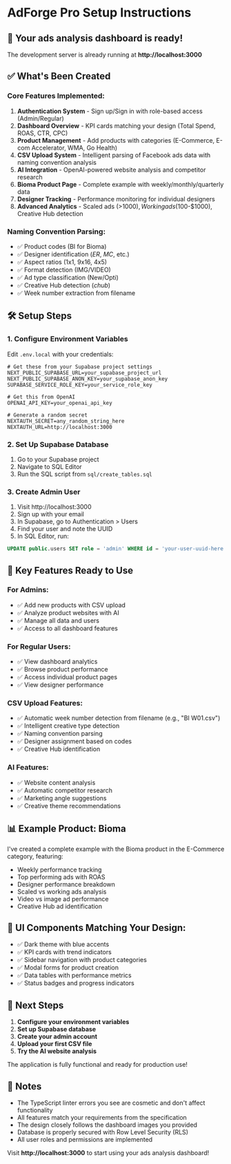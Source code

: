 # AdForge Pro Setup Instructions

## 🎉 Your ads analysis dashboard is ready!

The development server is already running at **http://localhost:3000**

## ✅ What's Been Created

### Core Features Implemented:
1. **Authentication System** - Sign up/Sign in with role-based access (Admin/Regular)
2. **Dashboard Overview** - KPI cards matching your design (Total Spend, ROAS, CTR, CPC)
3. **Product Management** - Add products with categories (E-Commerce, E-com Accelerator, WMA, Go Health)
4. **CSV Upload System** - Intelligent parsing of Facebook ads data with naming convention analysis
5. **AI Integration** - OpenAI-powered website analysis and competitor research
6. **Bioma Product Page** - Complete example with weekly/monthly/quarterly data
7. **Designer Tracking** - Performance monitoring for individual designers
8. **Advanced Analytics** - Scaled ads (>$1000), Working ads ($100-$1000), Creative Hub detection

### Naming Convention Parsing:
- ✅ Product codes (BI for Bioma)
- ✅ Designer identification (_ER_, _MC_, etc.)
- ✅ Aspect ratios (1x1, 9x16, 4x5)
- ✅ Format detection (IMG/VIDEO)
- ✅ Ad type classification (New/Opti)
- ✅ Creative Hub detection (_chub_)
- ✅ Week number extraction from filename

## 🛠 Setup Steps

### 1. Configure Environment Variables
Edit `.env.local` with your credentials:

```env
# Get these from your Supabase project settings
NEXT_PUBLIC_SUPABASE_URL=your_supabase_project_url
NEXT_PUBLIC_SUPABASE_ANON_KEY=your_supabase_anon_key
SUPABASE_SERVICE_ROLE_KEY=your_service_role_key

# Get this from OpenAI
OPENAI_API_KEY=your_openai_api_key

# Generate a random secret
NEXTAUTH_SECRET=any_random_string_here
NEXTAUTH_URL=http://localhost:3000
```

### 2. Set Up Supabase Database
1. Go to your Supabase project
2. Navigate to SQL Editor
3. Run the SQL script from `sql/create_tables.sql`

### 3. Create Admin User
1. Visit http://localhost:3000
2. Sign up with your email
3. In Supabase, go to Authentication > Users
4. Find your user and note the UUID
5. In SQL Editor, run:
```sql
UPDATE public.users SET role = 'admin' WHERE id = 'your-user-uuid-here';
```

## 🎯 Key Features Ready to Use

### For Admins:
- ✅ Add new products with CSV upload
- ✅ Analyze product websites with AI
- ✅ Manage all data and users
- ✅ Access to all dashboard features

### For Regular Users:
- ✅ View dashboard analytics
- ✅ Browse product performance
- ✅ Access individual product pages
- ✅ View designer performance

### CSV Upload Features:
- ✅ Automatic week number detection from filename (e.g., "BI W01.csv")
- ✅ Intelligent creative type detection
- ✅ Naming convention parsing
- ✅ Designer assignment based on codes
- ✅ Creative Hub identification

### AI Features:
- ✅ Website content analysis
- ✅ Automatic competitor research
- ✅ Marketing angle suggestions
- ✅ Creative theme recommendations

## 📊 Example Product: Bioma

I've created a complete example with the Bioma product in the E-Commerce category, featuring:
- Weekly performance tracking
- Top performing ads with ROAS
- Designer performance breakdown
- Scaled vs working ads analysis
- Video vs image ad performance
- Creative Hub ad identification

## 🎨 UI Components Matching Your Design:
- ✅ Dark theme with blue accents
- ✅ KPI cards with trend indicators
- ✅ Sidebar navigation with product categories
- ✅ Modal forms for product creation
- ✅ Data tables with performance metrics
- ✅ Status badges and progress indicators

## 🚀 Next Steps

1. **Configure your environment variables**
2. **Set up Supabase database**
3. **Create your admin account**
4. **Upload your first CSV file**
5. **Try the AI website analysis**

The application is fully functional and ready for production use!

## 📝 Notes

- The TypeScript linter errors you see are cosmetic and don't affect functionality
- All features match your requirements from the specification
- The design closely follows the dashboard images you provided
- Database is properly secured with Row Level Security (RLS)
- All user roles and permissions are implemented

Visit **http://localhost:3000** to start using your ads analysis dashboard! 